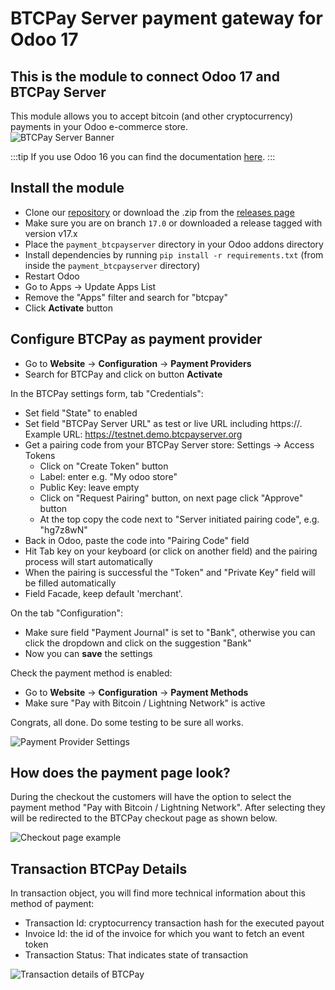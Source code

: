 # BTCPay Server payment gateway for Odoo 17

## This is the module to connect Odoo 17 and BTCPay Server
This module allows you to accept bitcoin (and other cryptocurrency) payments in your Odoo e-commerce store.  
![BTCPay Server Banner](https://raw.githubusercontent.com/btcpayserver/odoo/17.0/payment_btcpayserver/static/description/BTCPay-Odoo-17-featured.png)

:::tip
If you use Odoo 16 you can find the documentation [here](https://github.com/btcpayserver/odoo/blob/16.0/payment_btcpayserver/README.md).
:::

## Install the module
* Clone our [repository](https://github.com/btcpayserver/odoo) or download the .zip from the [releases page](https://github.com/btcpayserver/odoo/releases)
* Make sure you are on branch `17.0` or downloaded a release tagged with version v17.x
* Place the `payment_btcpayserver` directory in your Odoo addons directory
* Install dependencies by running `pip install -r requirements.txt` (from inside the `payment_btcpayserver` directory)
* Restart Odoo
* Go to Apps -> Update Apps List
* Remove the "Apps" filter and search for "btcpay"
* Click **Activate** button
  
## Configure BTCPay as payment provider
* Go to  **Website** -> **Configuration** -> **Payment Providers**
* Search for BTCPay and click on button **Activate**

In the BTCPay settings form, tab "Credentials":
* Set field "State" to enabled
* Set field "BTCPay Server URL" as test or live URL including https://. Example URL: https://testnet.demo.btcpayserver.org
* Get a pairing code from your BTCPay Server store: Settings -> Access Tokens
  * Click on "Create Token" button
  * Label: enter e.g. "My odoo store"
  * Public Key: leave empty
  * Click on "Request Pairing" button, on next page click "Approve" button
  * At the top copy the code next to "Server initiated pairing code", e.g. "hg7z8wN"
* Back in Odoo, paste the code into "Pairing Code" field
* Hit Tab key on your keyboard (or click on another field) and the pairing process will start automatically
* When the pairing is successful the "Token" and "Private Key" field will be filled automatically
* Field Facade, keep default 'merchant'.

On the tab "Configuration":
* Make sure field "Payment Journal" is set to "Bank", otherwise you can click the dropdown and click on the suggestion "Bank"
* Now you can **save** the settings

Check the payment method is enabled:
* Go to  **Website** -> **Configuration** -> **Payment Methods**
* Make sure "Pay with Bitcoin / Lightning Network" is active

Congrats, all done. Do some testing to be sure all works.

![Payment Provider Settings](https://raw.githubusercontent.com/btcpayserver/odoo/17.0/payment_btcpayserver/static/description/BTCPayPaymentSettings.png)

## How does the payment page look?

During the checkout the customers will have the option to select the payment method "Pay with Bitcoin / Lightning Network". After selecting they will be redirected to the BTCPay checkout page as shown below.

![Checkout page example](https://raw.githubusercontent.com/btcpayserver/odoo/17.0/payment_btcpayserver/static/description/BTCPayLooksLike.png)


## Transaction BTCPay Details
In transaction object, you will find more technical information about this method of payment:
* Transaction Id: cryptocurrency transaction hash for the executed payout
* Invoice Id: the id of the invoice for which you want to fetch an event token
* Transaction Status: That indicates state of transaction

![Transaction details of BTCPay](https://raw.githubusercontent.com/btcpayserver/odoo/17.0/payment_btcpayserver/static/description/BtcpayTxDetails.png)
